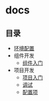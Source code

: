 # docs

## 目录

- [环境配置](./setup.md)
- 组件开发
    - [组件入门](./package/get-started.md)
- 项目开发
    - [项目入门](./project/get-started.md)
    - [调试](./project/debug.md)
    - [配置项](./project/configuration.md)

